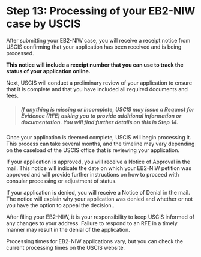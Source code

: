 # Step 13: Processing of your EB2-NIW case by USCIS

After submitting your EB2-NIW case, you will receive a receipt notice from USCIS confirming that your application has been received and is being processed. 

**This notice will include a receipt number that you can use to track the status of your application online.**

Next, USCIS will conduct a preliminary review of your application to ensure that it is complete and that you have included all required documents and fees. 

> ##### If anything is missing or incomplete, USCIS may issue a Request for Evidence (RFE) asking you to provide additional information or documentation. You will find further details on this in Step 14.

Once your application is deemed complete, USCIS will begin processing it. This process can take several months, and the timeline may vary depending on the caseload of the USCIS office that is reviewing your application.


If your application is approved, you will receive a Notice of Approval in the mail. This notice will indicate the date on which your EB2-NIW petition was approved and will provide further instructions on how to proceed with consular processing or adjustment of status.

If your application is denied, you will receive a Notice of Denial in the mail. The notice will explain why your application was denied and whether or not you have the option to appeal the decision..

After filing your EB2-NIW, it is your responsibility to keep USCIS informed of any changes to your address. Failure to respond to an RFE in a timely manner may result in the denial of the application.

Processing times for EB2-NIW applications vary, but you can check the current processing times on the USCIS website.

